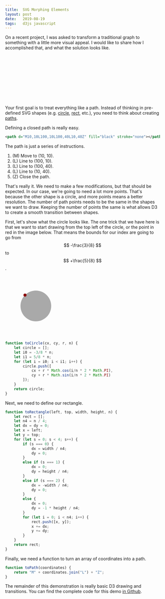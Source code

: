 ```yaml
---
title:  SVG Morphing Elements
layout: post
date:   2019-08-19
tags:   d3js javascript
---
```


On a recent project, I was asked to transform a traditional graph to something with a little more visual appeal. I would like to share how I accomplished that, and what the solution looks like.

<svg id="canvas-001"></svg>

Your first goal is to treat everything like a path. Instead of thinking in pre-defined SVG shapes (e.g. [circle](https://developer.mozilla.org/en-US/docs/Web/SVG/Element/circle), [rect](https://developer.mozilla.org/en-US/docs/Web/SVG/Element/rect), etc.), you need to think about creating [paths](https://developer.mozilla.org/en-US/docs/Web/SVG/Element/path).

Defining a closed path is really easy.

```svg
<path d="M10,10L100,10L100,40L10,40Z" fill="black" stroke="none"></path>
```

The path is just a series of instructions.

1. (M) Move to (10, 10).
2. (L) Line to (100, 10).
3. (L) Line to (100, 40).
4. (L) Line to (10, 40).
5. (Z) Close the path.

That's really it. We need to make a few modifications, but that should be expected. In our case, we're going to need a lot more points. That's because the other shape is a circle, and more points means a better resolution. The number of path points needs to be the same in the shapes we want to draw. Keeping the number of points the same is what allows D3 to create a smooth transition between shapes.

First, let's show what the circle looks like. The one trick that we have here is that we want to start drawing from the top left of the circle, or the point in <span color="darkred">red</span> in the image below. That means the bounds for our index are going to go from $$ -\frac{3}{8} $$ to $$ +\frac{5}{8} $$.

<svg width="200" height="200" viewBox="0 0 200 200"><circle cx="100" cy="100" r="50" fill="darkgray" stroke="none"></circle><circle cx="64.645" cy="64.645" r="5" fill="darkred" stroke="none"></circle></svg>

```js
function toCircle(cx, cy, r, n) {
    let circle = [];
    let i0 = -3/8 * n;
    let i1 = 5/8 * n;
    for (let i = i0; i < i1; i++) {
        circle.push([
            cx + r * Math.cos(i/n * 2 * Math.PI),
            cy + r * Math.sin(i/n * 2 * Math.PI)
        ]);
    }
    return circle;
}
```

Next, we need to define our rectangle. 

```js
function toRectangle(left, top, width, height, n) {
    let rect = [];
    let n4 = n / 4;
    let dx = dy = 0;
    let x = left;
    let y = top;
    for (let s = 0; s < 4; s++) {
        if (s === 0) {
            dx = width / n4;
            dy = 0;
        }
        else if (s === 1) {
            dx = 0;
            dy = height / n4;
        }
        else if (s === 2) {
            dx = -width / n4;
            dy = 0;
        }
        else {
            dx = 0;
            dy = -1 * height / n4;
        }
        for (let i = 0; i < n4; i++) {
            rect.push([x, y]);
            x += dx;
            y += dy;
        }
    }
    return rect;
}
```

Finally, we need a function to turn an array of coordinates into a path.

```js
function toPath(coordinates) {
    return "M" + coordinates.join("L") + "Z";
}
```

The remainder of this demonstration is really basic D3 drawing and transitions. You can find the complete code for this demo [in Github](https://gitub.com/jarrettmeyer/jarrettmeyer.github.io/blob/master/assets/js/morphing-001.js).

<script src="https://unpkg.com/d3@5.9.7/dist/d3.min.js"></script>
<script src="/assets/js/morphing-001.js"></script>
